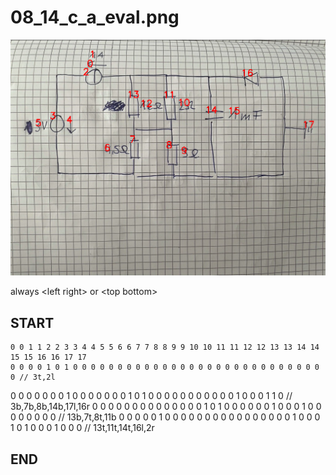 
# 08_14_c_a_eval.png
![img](08_14_c_a_eval_idxs.png)

always \<left right> or \<top bottom>

## START

	0 0 1 1 2 2 3 3 4 4 5 5 6 6 7 7 8 8 9 9 10 10 11 11 12 12 13 13 14 14 15 15 16 16 17 17
	0 0 0 0 1 0 1 0 0 0 0 0 0 0 0 0 0 0 0 0 0 0 0 0 0 0 0 0 0 0 0 0 0 0 0 0 // 3t,2l
0 0 0 0 0 0 0 1 0 0 0 0 0 0 0 1 0 1 0 0 0 0 0 0 0 0 0 0 0 1 0 0 0 1 1 0 // 3b,7b,8b,14b,17l,16r
0 0 0 0 0 0 0 0 0 0 0 0 0 0 1 0 1 0 0 0 0 0 0 1 0 0 0 1 0 0 0 0 0 0 0 0 // 13b,7t,8t,11b
0 0 0 0 0 1 0 0 0 0 0 0 0 0 0 0 0 0 0 0 0 0 1 0 0 0 1 0 1 0 0 0 1 0 0 0 // 13t,11t,14t,16l,2r

## END

            